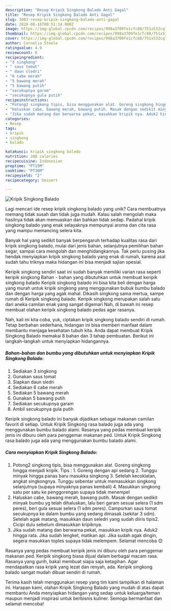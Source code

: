```yaml
---
description: "Resep Kripik Singkong Balado Anti Gagal"
title: "Resep Kripik Singkong Balado Anti Gagal"
slug: 3083-resep-kripik-singkong-balado-anti-gagal
date: 2020-08-16T00:51:14.000Z
image: https://img-global.cpcdn.com/recipes/998a3709fe1cfc88/751x532cq70/kripik-singkong-balado-foto-resep-utama.jpg
thumbnail: https://img-global.cpcdn.com/recipes/998a3709fe1cfc88/751x532cq70/kripik-singkong-balado-foto-resep-utama.jpg
cover: https://img-global.cpcdn.com/recipes/998a3709fe1cfc88/751x532cq70/kripik-singkong-balado-foto-resep-utama.jpg
author: Cornelia Steele
ratingvalue: 4.9
reviewcount: 8
recipeingredient:
- "3 singkong"
- " saus tomat"
- " daun sledri"
- "6 cabe merah"
- "5 bawang merah"
- "5 bawang putih"
- "secukupnya garam"
- "secukupnya gula putih"
recipeinstructions:
- "Potong2 singkong tipis, bisa menggunakan alat. Goreng singkong hingga menjadi kripik. Tips : 1. Goreng dengan api sedang 2. Tunggu minyak hingga panas baru masukka singkong 3. Setelah kecoklatan, angkat singkongnya. Tunggu sebentar untuk memasukkan singkong selanjutnya (supaya minyaknya panas kembali) 4. Masukkan singkong satu per satu ke penggorengan supaya tidak menempel"
- "Haluskan cabe, bawang merah, bawang putih. Masak dengan sedikit minyak bumbu yg telah dihaluskan, lalu beri garam sesuai selera (1 sdm peres), beri gula sesuai selera (1 sdm peres). Campurkan saus tomat secukupnya ke dalam bumbu yang sedang dimasak (sekitar 3 sdm). Setelah agak matang, masukkan daun seledri yang sudah diiris tipis2. Cicipi dulu sebelum dimasukkan kripiknya."
- "Jika sudah matang dan berwarna pekat, masukkan kripik nya. Aduk2 hingga rata. Jika sudah lengket, matikan api. Jika sudah agak dingin, segera masukkan toples supaya tidak melempem. Selamat mencoba 😊"
categories:
- Resep
tags:
- kripik
- singkong
- balado

katakunci: kripik singkong balado 
nutrition: 288 calories
recipecuisine: Indonesian
preptime: "PT15M"
cooktime: "PT36M"
recipeyield: "2"
recipecategory: Dessert

---
```



![Kripik Singkong Balado](https://img-global.cpcdn.com/recipes/998a3709fe1cfc88/751x532cq70/kripik-singkong-balado-foto-resep-utama.jpg)

Lagi mencari ide resep kripik singkong balado yang unik? Cara membuatnya memang tidak susah dan tidak juga mudah. Kalau salah mengolah maka hasilnya tidak akan memuaskan dan bahkan tidak sedap. Padahal kripik singkong balado yang enak selayaknya mempunyai aroma dan cita rasa yang mampu memancing selera kita.

Banyak hal yang sedikit banyak berpengaruh terhadap kualitas rasa dari kripik singkong balado, mulai dari jenis bahan, selanjutnya pemilihan bahan segar, sampai cara mengolah dan menghidangkannya. Tak perlu pusing jika hendak menyiapkan kripik singkong balado yang enak di rumah, karena asal sudah tahu triknya maka hidangan ini bisa menjadi sajian spesial.

Keripik singkong sendiri saat ini sudah banyak memiliki varian rasa seperti keripik singkong Bahan - bahan yang dibutuhkan untuk membuat keripik singkong balado  Keripik singkong balado ini bisa kita beli dengan harga yang murah untuk kripik singkong yang menggunakan bubuk bumbu balado dan dengan harga yang agak mahal. Dikasih singkong sama mertua, sampe rumah di Keripik singkong balado. Keripik singkong merupakan salah satu dari aneka camilan enak yang sangat digemari Nah, di bawah ini resep membuat olahan keripik singkong balado pedas agar rasanya.


Nah, kali ini kita coba, yuk, ciptakan kripik singkong balado sendiri di rumah. Tetap berbahan sederhana, hidangan ini bisa memberi manfaat dalam membantu menjaga kesehatan tubuh kita. Anda dapat membuat Kripik Singkong Balado memakai 8 bahan dan 3 tahap pembuatan. Berikut ini langkah-langkah untuk menyiapkan hidangannya.

<!--inarticleads1-->

##### Bahan-bahan dan bumbu yang dibutuhkan untuk menyiapkan Kripik Singkong Balado:

1. Sediakan 3 singkong
1. Gunakan  saus tomat
1. Siapkan  daun sledri
1. Sediakan 6 cabe merah
1. Sediakan 5 bawang merah
1. Gunakan 5 bawang putih
1. Sediakan secukupnya garam
1. Ambil secukupnya gula putih


Keripik singkong balado ini banyak dijadikan sebagai makanan camilan favorit di setiap. Untuk Kripik Singkong rasa balado juga ada yang menggunakan bumbu balado alami. Rasanya yang pedas membuat keripik jenis ini diburu oleh para penggemar makanan ped. Untuk Kripik Singkong rasa balado juga ada yang menggunakan bumbu balado alami. 

<!--inarticleads2-->

##### Cara menyiapkan Kripik Singkong Balado:

1. Potong2 singkong tipis, bisa menggunakan alat. Goreng singkong hingga menjadi kripik. Tips : 1. Goreng dengan api sedang 2. Tunggu minyak hingga panas baru masukka singkong 3. Setelah kecoklatan, angkat singkongnya. Tunggu sebentar untuk memasukkan singkong selanjutnya (supaya minyaknya panas kembali) 4. Masukkan singkong satu per satu ke penggorengan supaya tidak menempel
1. Haluskan cabe, bawang merah, bawang putih. Masak dengan sedikit minyak bumbu yg telah dihaluskan, lalu beri garam sesuai selera (1 sdm peres), beri gula sesuai selera (1 sdm peres). Campurkan saus tomat secukupnya ke dalam bumbu yang sedang dimasak (sekitar 3 sdm). Setelah agak matang, masukkan daun seledri yang sudah diiris tipis2. Cicipi dulu sebelum dimasukkan kripiknya.
1. Jika sudah matang dan berwarna pekat, masukkan kripik nya. Aduk2 hingga rata. Jika sudah lengket, matikan api. Jika sudah agak dingin, segera masukkan toples supaya tidak melempem. Selamat mencoba 😊


Rasanya yang pedas membuat keripik jenis ini diburu oleh para penggemar makanan ped. Keripik singkong biasa dijual dalam berbagai macam rasa. Rasanya yang gurih, bakal membuat siapa saja ketagihan. Agar mendapatkan rasa kripik yang lezat dan renyah, ada. Keripik singkong balado sangat mudah dibuat sendiri di rumah. 

Terima kasih telah menggunakan resep yang tim kami tampilkan di halaman ini. Harapan kami, olahan Kripik Singkong Balado yang mudah di atas dapat membantu Anda menyiapkan hidangan yang sedap untuk keluarga/teman maupun menjadi inspirasi untuk berbisnis kuliner. Semoga bermanfaat dan selamat mencoba!
